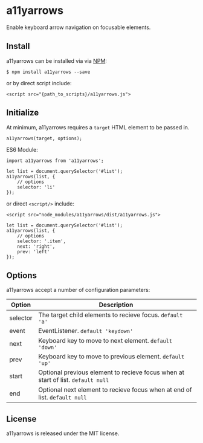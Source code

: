 # a11yarrows
Enable keyboard arrow navigation on focusable elements.

## Install

a11yarrows can be installed via via [NPM](https://www.npmjs.com/package/a11yarrows):

`$ npm install a11yarrows --save`

or by direct script include:

`<script src="{path_to_scripts}/a11yarrows.js">`

## Initialize

At minimum, a11yarrows requires a `target` HTML element to be passed in. 

`a11yarrows(target, options);`

ES6 Module:

```
import a11yarrows from 'a11yarrows';

let list = document.querySelector('#list');
a11yarrows(list, {
	// options
	selector: 'li'
});
```

or direct `<script/>` include:

`<script src="node_modules/a11yarrows/dist/a11yarrows.js">`

```
let list = document.querySelector('#list');
a11yarrows(list, {
	// options
	selector: '.item',
	next: 'right',
	prev: 'left'
});
```

## Options
a11yarrows accept a number of configuration parameters:

| Option   | Description                                                                      |
|----------|----------------------------------------------------------------------------------|
| selector | The target child elements to recieve focus. `default 'a'`                        |
| event    | EventListener. `default 'keydown'`                                               |
| next     | Keyboard key to move to next element. `default 'down'`                           |
| prev     | Keyboard key to move to previous element. `default 'up'`                         |
| start    | Optional previous element to recieve focus when at start of list. `default null` |
| end      | Optional next element to recieve focus when at end of list. `default null`       |


## License
a11yarrows is released under the MIT license.


